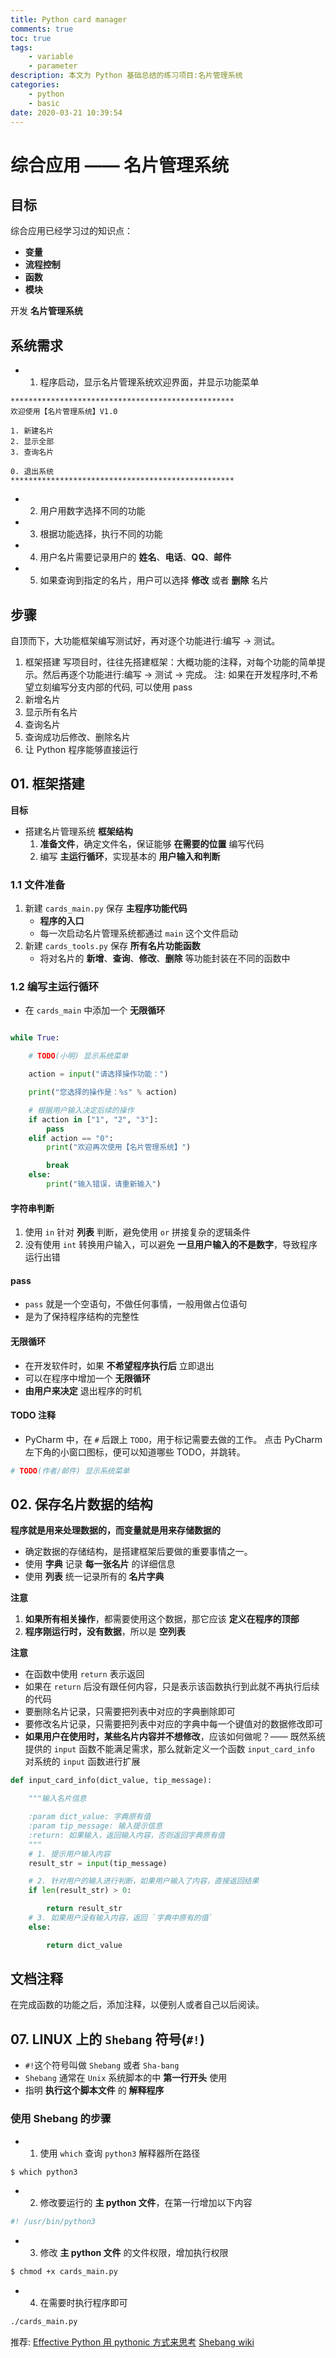 ```yaml
---
title: Python card manager
comments: true
toc: true
tags:
    - variable
    - parameter
description: 本文为 Python 基础总结的练习项目:名片管理系统
categories:
    - python
    - basic
date: 2020-03-21 10:39:54
---
```


# 综合应用 —— 名片管理系统

## 目标

综合应用已经学习过的知识点：

-   **变量**
-   **流程控制**
-   **函数**
-   **模块**

开发 **名片管理系统**

## 系统需求

-   1. 程序启动，显示名片管理系统欢迎界面，并显示功能菜单

```
**************************************************
欢迎使用【名片管理系统】V1.0

1. 新建名片
2. 显示全部
3. 查询名片

0. 退出系统
**************************************************
```

-   2. 用户用数字选择不同的功能
-   3. 根据功能选择，执行不同的功能
-   4. 用户名片需要记录用户的 **姓名**、**电话**、**QQ**、**邮件**
-   5. 如果查询到指定的名片，用户可以选择 **修改** 或者 **删除** 名片

## 步骤

自顶而下，大功能框架编写测试好，再对逐个功能进行:编写 -> 测试。

1. 框架搭建
   写项目时，往往先搭建框架：大概功能的注释，对每个功能的简单提示。然后再逐个功能进行:编写 -> 测试 -> 完成。
   注: 如果在开发程序时,不希望立刻编写分支内部的代码, 可以使用 pass
2. 新增名片
3. 显示所有名片
4. 查询名片
5. 查询成功后修改、删除名片
6. 让 Python 程序能够直接运行

## 01. 框架搭建

**目标**

-   搭建名片管理系统 **框架结构**
    1. **准备文件**，确定文件名，保证能够 **在需要的位置** 编写代码
    2. 编写 **主运行循环**，实现基本的 **用户输入和判断**

### 1.1 文件准备

1. 新建 `cards_main.py` 保存 **主程序功能代码**
    - **程序的入口**
    - 每一次启动名片管理系统都通过 `main` 这个文件启动
2. 新建 `cards_tools.py` 保存 **所有名片功能函数**
    - 将对名片的 **新增**、**查询**、**修改**、**删除** 等功能封装在不同的函数中

### 1.2 编写主运行循环

-   在 `cards_main` 中添加一个 **无限循环**

```python

while True:

    # TODO(小明) 显示系统菜单

    action = input("请选择操作功能：")

    print("您选择的操作是：%s" % action)

    # 根据用户输入决定后续的操作
    if action in ["1", "2", "3"]:
        pass
    elif action == "0":
        print("欢迎再次使用【名片管理系统】")

        break
    else:
        print("输入错误，请重新输入")

```

#### 字符串判断

1. 使用 `in` 针对 **列表** 判断，避免使用 `or` 拼接复杂的逻辑条件
2. 没有使用 `int` 转换用户输入，可以避免 **一旦用户输入的不是数字**，导致程序运行出错

#### pass

-   `pass` 就是一个空语句，不做任何事情，一般用做占位语句
-   是为了保持程序结构的完整性

#### 无限循环

-   在开发软件时，如果 **不希望程序执行后** 立即退出
-   可以在程序中增加一个 **无限循环**
-   **由用户来决定** 退出程序的时机

#### TODO 注释

-   PyCharm 中，在 `#` 后跟上 `TODO`，用于标记需要去做的工作。
    点击 PyCharm 左下角的小窗口图标，便可以知道哪些 TODO，并跳转。

```python
# TODO(作者/邮件) 显示系统菜单
```

## 02. 保存名片数据的结构

**程序就是用来处理数据的，而变量就是用来存储数据的**

-   确定数据的存储结构，是搭建框架后要做的重要事情之一。
-   使用 **字典** 记录 **每一张名片** 的详细信息
-   使用 **列表** 统一记录所有的 **名片字典**

**注意**

1. **如果所有相关操作**，都需要使用这个数据，那它应该 **定义在程序的顶部**
2. **程序刚运行时，没有数据**，所以是 **空列表**

**注意**

-   在函数中使用 `return` 表示返回
-   如果在 `return` 后没有跟任何内容，只是表示该函数执行到此就不再执行后续的代码
-   要删除名片记录，只需要把列表中对应的字典删除即可
-   要修改名片记录，只需要把列表中对应的字典中每一个键值对的数据修改即可
-   **如果用户在使用时，某些名片内容并不想修改**，应该如何做呢？—— 既然系统提供的 `input` 函数不能满足需求，那么就新定义一个函数 `input_card_info` 对系统的 `input` 函数进行扩展

```python
def input_card_info(dict_value, tip_message):

    """输入名片信息

    :param dict_value: 字典原有值
    :param tip_message: 输入提示信息
    :return: 如果输入，返回输入内容，否则返回字典原有值
    """
    # 1. 提示用户输入内容
    result_str = input(tip_message)

    # 2. 针对用户的输入进行判断，如果用户输入了内容，直接返回结果
    if len(result_str) > 0:

        return result_str
    # 3. 如果用户没有输入内容，返回 `字典中原有的值`
    else:

        return dict_value

```

## 文档注释

在完成函数的功能之后，添加注释，以便别人或者自己以后阅读。

## 07. LINUX 上的 `Shebang` 符号(`#!`)

-   `#!`这个符号叫做 `Shebang` 或者 `Sha-bang`
-   `Shebang` 通常在 `Unix` 系统脚本的中 **第一行开头** 使用
-   指明 **执行这个脚本文件** 的 **解释程序**

### 使用 Shebang 的步骤

-   1. 使用 `which` 查询 `python3` 解释器所在路径

```bash
$ which python3
```

-   2. 修改要运行的 **主 python 文件**，在第一行增加以下内容

```python
#! /usr/bin/python3
```

-   3. 修改 **主 python 文件** 的文件权限，增加执行权限

```bash
$ chmod +x cards_main.py
```

-   4. 在需要时执行程序即可

```bash
./cards_main.py
```

推荐:
[Effective Python 用 pythonic 方式来思考](https://zhuanlan.zhihu.com/p/84292970)
[Shebang wiki](https://zh.wikipedia.org/wiki/Shebang)
